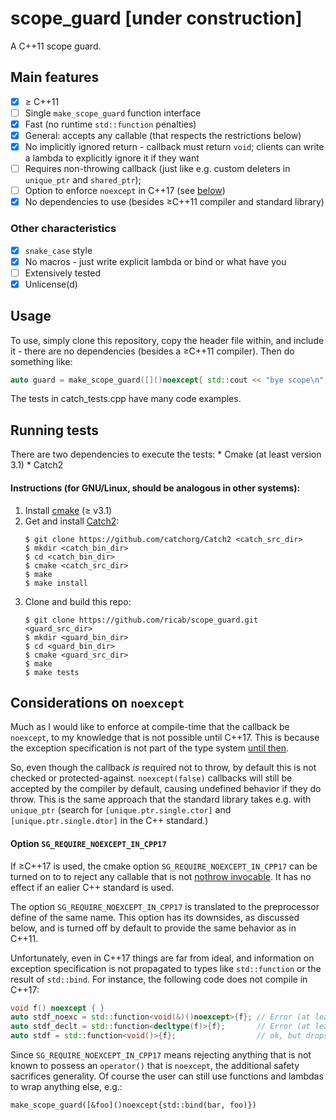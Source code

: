 # scope_guard [under construction]
A C++11 scope guard.

## Main features
- [x] &ge; C++11
- [ ] Single `make_scope_guard` function interface
- [x] Fast (no runtime `std::function` penalties)
- [x] General: accepts any callable (that respects the restrictions below)
- [x] No implicitly ignored return - callback must return `void`; clients can
write a lambda to explicitly ignore it if they want
- [ ] Requires non-throwing callback (just like e.g. custom deleters in `unique_ptr` and `shared_ptr`);
- [ ] Option to enforce `noexcept` in C++17 (see [below](#considerations-on-noexcept))
- [x] No dependencies to use (besides &ge;C++11 compiler and standard library)

### Other characteristics
- [x] `snake_case` style
- [x] No macros - just write explicit lambda or bind or what have you
- [ ] Extensively tested
- [x] Unlicense(d)

## Usage
To use,  simply clone this repository, copy the header file within, and include 
it - there are no dependencies (besides a &ge;C++11 compiler). Then do something
like:

```c++
auto guard = make_scope_guard([]()noexcept{ std::cout << "bye scope\n"; });
```

The tests in catch_tests.cpp have many code examples.

## Running tests
There are two dependencies to execute the tests:
    * Cmake (at least version 3.1)
    * Catch2
    
#### Instructions (for GNU/Linux, should be analogous in other systems):
1. Install [cmake](https://cmake.org/) (&ge; v3.1)
2. Get and install [Catch2](https://github.com/catchorg/Catch2):
    ```
    $ git clone https://github.com/catchorg/Catch2 <catch_src_dir>
    $ mkdir <catch_bin_dir>
    $ cd <catch_bin_dir>
    $ cmake <catch_src_dir>
    $ make
    $ make install
    ```
3. Clone and build this repo:
    ```
    $ git clone https://github.com/ricab/scope_guard.git <guard_src_dir>
    $ mkdir <guard_bin_dir>
    $ cd <guard_bin_dir>
    $ cmake <guard_src_dir>
    $ make
    $ make tests
    ```

## Considerations on `noexcept`

Much as I would like to enforce at compile-time that the callback be
`noexcept`, to my knowledge that is not possible until C++17. This is because
the exception specification is not part of the type system
[until then](http://www.open-std.org/jtc1/sc22/wg21/docs/papers/2015/p0012r1.html).

So, even though the callback _is_ required not to throw, by default this is not
checked or protected-against. `noexcept(false)` callbacks will still be
accepted by the compiler by default, causing undefined behavior if they do
throw. This is the same approach that the standard library takes e.g. with
`unique_ptr` (search for `[unique.ptr.single.ctor]` and `[unique.ptr.single.dtor]` in
the C++ standard.)

#### Option `SG_REQUIRE_NOEXCEPT_IN_CPP17`

If &ge;C++17 is used, the cmake option `SG_REQUIRE_NOEXCEPT_IN_CPP17` can be
turned on to to reject any callable that is not
[nothrow invocable](http://en.cppreference.com/w/cpp/types/is_invocable). It has
no effect if an ealier C++ standard is used.

The option `SG_REQUIRE_NOEXCEPT_IN_CPP17` is translated to the preprocessor
define of the same name. This option has its downsides, as discussed
below, and is turned off by default to provide the same behavior as in C++11.

Unfortunately, even in C++17 things are far from ideal, and information on
exception specification is not propagated to types like `std::function` or
the result of `std::bind`. For instance, the following code does not compile
in C++17:

```c++
void f() noexcept { }
auto stdf_noexc = std::function<void(&)()noexcept>{f}; // Error (at least in g++ and clang++)
auto stdf_declt = std::function<decltype(f)>{f};       // Error (at least in g++ and clang++)
auto stdf = std::function<void()>{f};                  // ok, but drops noexcept info
```

Since `SG_REQUIRE_NOEXCEPT_IN_CPP17` means rejecting anything that
is not known to possess an `operator()` that is `noexcept`, the additional
safety sacrifices generality. Of course the user can still use functions and 
lambdas to wrap anything else, e.g.:

    make_scope_guard([&foo]()noexcept{std::bind(bar, foo)})
